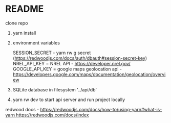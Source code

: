 # README

clone repo 

1. yarn install

2. environment variables
   
    SESSION_SECRET - yarn rw g secret (https://redwoodjs.com/docs/auth/dbauth#session-secret-key) 
    NREL_API_KEY = NREL API - https://developer.nrel.gov/ 
    GOOGLE_API_KEY = google maps geolocation api - https://developers.google.com/maps/documentation/geolocation/overview  

3. SQLite database in filesystem '../api/db'   

4. yarn rw dev to start api server and run project locally 

redwood docs - [https://redwoodjs.com/docs/how-to/using-yarn#what-is-yarn ](https://redwoodjs.com/docs/index)https://redwoodjs.com/docs/index 


